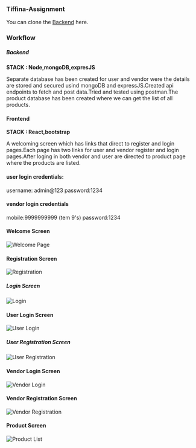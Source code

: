 ### Tiffina-Assignment

You can clone the [Backend](https://github.com/sarulathadurai/tiffina-backend) here.

### Workflow

##### Backend

**STACK : Node,mongoDB,expresJS**

Separate database has been created for user and vendor were the details are stored and secured usind mongoDB and expressJS.Created api endpoints to fetch and post data.Tried and tested using postman.The product database has been created where we can get the list of all products.

#### Frontend


**STACK : React,bootstrap**

A welcoming screen which has links that direct to register and login pages.Each page has two links for user and vendor register and login pages.After loging in both vendor and user are directed to product page where the products are listed.


#### user login credentials:

username: admin@123
password:1234

#### vendor login credentials

mobile:9999999999 (tem 9's)
password:1234

#### Welcome Screen
![Welcome Page]("https://github.com/sarulathadurai/tiffinafrontend/blob/main/src/screenshots/welcome.png")

#### Registration Screen
![Registration]("src/screenshots/Register.png")

##### Login Screen
![Login]("src/screenshots/Log-wel.png")

#### User Login Screen
![User Login]("src/screenshots/userLog.png")

##### User Registration Screen
![User Registration]("src/screenshots/userReg.png")

#### Vendor Login Screen
![Vendor Login]("src/screenshots/vendorLog.png")

#### Vendor Registration Screen
![Vendor Registration]("src/screenshots/vendorRegistration.png")

#### Product Screen
![Product List]("src/screenshots/Product.png")
